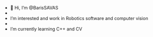 - 👋 Hi, I’m @BarisSAVAS
- 
- I’m interested and work in Robotics software and computer vision
- 
-  I’m currently learning C++ and CV 
